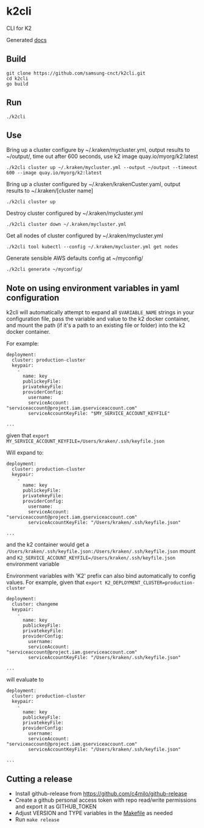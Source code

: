 # k2cli
CLI for K2

Generated [docs](docs/k2cli.md)

## Build

```
git clone https://github.com/samsung-cnct/k2cli.git
cd k2cli
go build
```

## Run

```
./k2cli
```
## Use

Bring up a cluster configure by ~/.kraken/mycluster.yml, output results to ~/output/, time out after 600 seconds, use k2 image quay.io/myorg/k2:latest

```
./k2cli cluster up ~/.kraken/mycluster.yml --output ~/output --timeout 600 --image quay.io/myorg/k2:latest
```

Bring up a cluster configured by ~/.kraken/krakenCuster.yaml, output results to ~/.kraken/[cluster name]

```
./k2cli cluster up
```

Destroy cluster configured by ~/.kraken/mycluster.yml

```
./k2cli cluster down ~/.kraken/mycluster.yml
```

Get all nodes of cluster configured by ~/.kraken/mycluster.yml 

```
./k2cli tool kubectl --config ~/.kraken/mycluster.yml get nodes
```
Generate sensible AWS defaults config at ~/myconfig/

```
./k2cli generate ~/myconfig/
```

## Note on using environment variables in yaml configuration

k2cli will automatically attempt to expand all ```$VARIABLE_NAME``` strings in your configuration file, pass the variable and value to the k2 docker container, and mount the path (if it's a path to an existing file or folder) into the k2 docker container.

For example:

```
deployment:
  cluster: production-cluster
  keypair:
    -
      name: key
      publickeyFile: 
      privatekeyFile: 
      providerConfig: 
        username: 
        serviceAccount: "serviceaccount@project.iam.gserviceaccount.com"
        serviceAccountKeyFile: "$MY_SERVICE_ACCOUNT_KEYFILE"
        
...
```

given that ```export MY_SERVICE_ACCOUNT_KEYFILE=/Users/kraken/.ssh/keyfile.json```

Will expand to:

```
deployment:
  cluster: production-cluster
  keypair:
    -
      name: key
      publickeyFile: 
      privatekeyFile: 
      providerConfig: 
        username: 
        serviceAccount: "serviceaccount@project.iam.gserviceaccount.com"
        serviceAccountKeyFile: "/Users/kraken/.ssh/keyfile.json"
        
...

```

and the k2 container would get a ```/Users/kraken/.ssh/keyfile.json:/Users/kraken/.ssh/keyfile.json``` mount and ```K2_SERVICE_ACCOUNT_KEYFILE=/Users/kraken/.ssh/keyfile.json``` environment variable


Environment variables with 'K2' prefix can also bind automatically to config values. For example, given that ```export K2_DEPLOYMENT_CLUSTER=production-cluster```

```
deployment:
  cluster: changeme
  keypair:
    -
      name: key
      publickeyFile: 
      privatekeyFile: 
      providerConfig: 
        username: 
        serviceAccount: "serviceaccount@project.iam.gserviceaccount.com"
        serviceAccountKeyFile: "/Users/kraken/.ssh/keyfile.json"
        
...

```

will evaluate to 

```
deployment:
  cluster: production-cluster
  keypair:
    -
      name: key
      publickeyFile: 
      privatekeyFile: 
      providerConfig: 
        username: 
        serviceAccount: "serviceaccount@project.iam.gserviceaccount.com"
        serviceAccountKeyFile: "/Users/kraken/.ssh/keyfile.json"
        
...

```

## Cutting a release

* Install github-release from https://github.com/c4milo/github-release
* Create a github personal access token with repo read/write permissions and export it as GITHUB_TOKEN
* Adjust VERSION and TYPE variables in the [Makefile](Makefile) as needed
* Run ```make release```